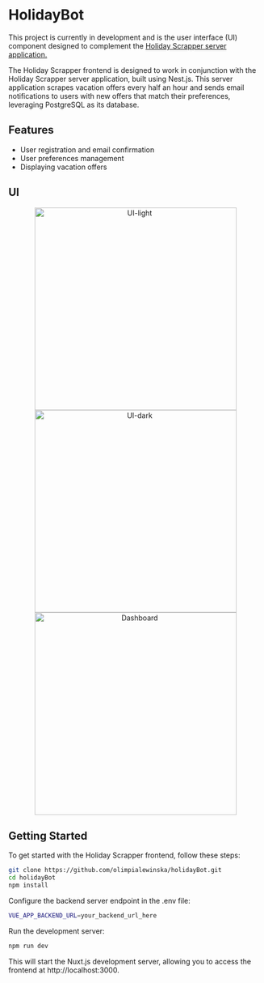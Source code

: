 # HolidayBot
This project is currently in development and is the user interface (UI) component designed to complement the [Holiday Scrapper server application.](https://github.com/olimpialewinska/holiday-scrapper)

The Holiday Scrapper frontend is designed to work in conjunction with the Holiday Scrapper server application, built using Nest.js. This server application scrapes vacation offers every half an hour and sends email notifications to users with new offers that match their preferences, leveraging PostgreSQL as its database.

## Features
- User registration and email confirmation
- User preferences management
- Displaying vacation offers

## UI
<p align="center">
<img width="400" alt="UI-light" src="https://github.com/olimpialewinska/holidayBot/assets/100933608/1ebc3de6-cff9-4599-a219-cf7ee443a1ee"/>
<img width="400" alt="UI-dark" src="https://github.com/olimpialewinska/holidayBot/assets/100933608/c0ca28cf-d916-4cea-a5b8-a52d3c15cd57"/>
<img width="400" alt="Dashboard" src="https://github.com/olimpialewinska/holidayBot/assets/100933608/f060b415-b315-40f0-907e-27d34bd1d0cf">

</p>



## Getting Started
To get started with the Holiday Scrapper frontend, follow these steps:
```bash
git clone https://github.com/olimpialewinska/holidayBot.git
cd holidayBot
npm install
```
Configure the backend server endpoint in the .env file:
```bash
VUE_APP_BACKEND_URL=your_backend_url_here
```
Run the development server:
```bash 
npm run dev
```
This will start the Nuxt.js development server, allowing you to access the frontend at http://localhost:3000.
